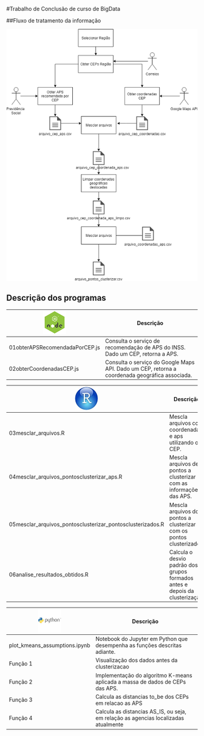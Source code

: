 #Trabalho de Conclusão de curso de BigData

##Fluxo de tratamento da informação

![Fluxo de tratamento da Informação](image/Fluxotratamentoinformacao.png "Fluxo de tratamento da Informação")

## Descrição dos programas

|![NodeJs](image/nodejs.png)|Descrição|
|--------------|-----------------|
|01obterAPSRecomendadaPorCEP.js|Consulta o serviço de recomendação de APS do INSS. Dado um CEP, retorna a APS.
|02obterCoordenadasCEP.js|Consulta o serviço do Google Maps API. Dado um CEP, retorna a coordenada geográfica associada.| 


|![NodeJs](image/R_icon.jpg)|Descrição|
|--------------|-----------------|
|03mesclar_arquivos.R|Mescla arquivos com coordenadas e aps utilizando o CEP.
|04mesclar_arquivos_pontosclusterizar_aps.R|Mescla arquivos de pontos a clusterizar com as informações das APS.|
|05mesclar_arquivos_pontosclusterizar_pontosclusterizados.R|Mescla arquivos dos pontos a clusterizar com os pontos clusterizados.|
|06analise_resultados_obtidos.R|Calcula o desvio padrão dos grupos formados antes e depois da clusterização.|

|![Python](image/phyton.png)|Descrição|
|--------------|-----------------|
|plot_kmeans_assumptions.ipynb|Notebook do Jupyter em Python que desempenha as funções descritas adiante.
|Função 1|Visualização dos dados antes da clusterizacao| 
|Função 2|Implementação do algoritmo K-means aplicada a massa de dados de CEPs das APS.|
|Função 3|Calcula as distancias to_be dos CEPs em relacao as APS| 
|Função 4|Calcula as distancias AS_IS, ou seja, em relação as agencias localizadas atualmente| 
 

